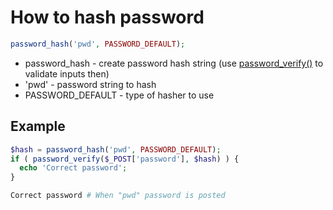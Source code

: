 # How to hash password

```php
password_hash('pwd', PASSWORD_DEFAULT);
```

- password_hash - create password hash string (use [password_verify()](https://www.php.net/manual/function.password-verify.php) to validate inputs then)
- 'pwd' - password string to hash
- PASSWORD_DEFAULT - type of hasher to use

## Example

```php
$hash = password_hash('pwd', PASSWORD_DEFAULT);
if ( password_verify($_POST['password'], $hash) ) {
  echo 'Correct password';
}
```
```bash
Correct password # When "pwd" password is posted
```
